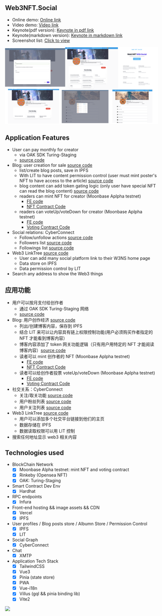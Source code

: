 ## Web3NFT.Social

* Online demo: [Online link](https://moonbasealpha.web3nft.social/0xC6E58fb4aFFB6aB8A392b7CC23CD3feF74517F6C)
* Video demo: [Video link](#)
* Keynote(pdf version): [Keynote in pdf link](./keynote.pdf)
* Keynote(markdown version): [Keynote in markdown link](./BP.md)
* Screenshot list: [Click to view](./screenshot/)

<img src="./screenshot/full-1.png" />

## Application Features

* User can pay monthly for creator
  * via OAK SDK Turing-Staging
  * [source code](.src/components/web3/nft/btn/Subscribe.vue)
* Blog: user creation for sale [source code](./src/components/web3/nft/article/Form.vue)
  * list/create blog posts, save in IPFS
  * With LIT to have content permission control (user must mint poster's NFT to have access to the article) [source code](./src/helpers/litHelper.ts)
  * blog content can add token gating logic (only user have special NFT can read the blog content) [source code](./src/pages/web3nft.social/%5BuserWalletAddress%5D/blog/%5Bid%5D.vue)
  * readers can mint NFT for creator (Moonbase Aplpha testnet)
    * [FE code](./src/components/web3/nft/btn/MintNFT.vue)
    * [NFT Contract Code](./contracts/CTC_ERC721A.sol)
  * readers can voteUp/voteDown for creator  (Moonbase Aplpha testnet)
    * [FE code](./src/components/web3/nft/btn/VoteUpDown.vue)
    * [Voting Contract Code](./contracts/CrowdFunding.sol)
* Social relations: CyberConnect
  * Follow/unfollow actions [source code](./src/components/web3/nft/btn/Follow.vue)
  * Followers list  [source code](./src/components/web3/nft/dialog/relationshipList.vue)
  * Followings list [source code](./src/components/web3/nft/dialog/relationshipList.vue)
* Web3 LinkTree  [source code](./src/pages/web3nft.social/settings/Web3Home.vue)
  * User can add many social platform link to their W3NS home page
  * Data store on IPFS
  * Data permission control by LIT
* Search any address to show the Web3 things

## 应用功能

* 用户可以按月支付给创作者
  * 通过 OAK SDK Turing-Staging 网络
  * [source code](.src/components/web3/nft/btn/Subscribe.vue)
* Blog: 用户创作经济 [source code](./src/components/web3/nft/article/Form.vue)
  * 列出/创建博客内容，保存到 IPFS
  * 结合 LIT 来可以让内容具有链上权限控制功能(用户必须购买作者指定的 NFT 才能看到博客内容）
  * 博客内容添加了 token 网关功能逻辑（只有用户用特定的 NFT 才能阅读博客内容）[source code](./src/pages/web3nft.social/%5BuserWalletAddress%5D/blog/%5Bid%5D.vue)
  * 读者可以 mint 创作者的 NFT  (Moonbase Aplpha testnet)
    * [FE code](./src/components/web3/nft/btn/MintNFT.vue)
    * [NFT Contract Code](./contracts/CTC_ERC721A.sol)
  * 读者可以给创作者投票 voteUp/voteDown  (Moonbase Aplpha testnet)
    * [FE code](./src/components/web3/nft/btn/VoteUpDown.vue)
    * [Voting Contract Code](./contracts/CrowdFunding.sol)
* 社交关系：CyberConnect
  * 关注/取关功能 [source code](./src/components/web3/nft/btn/Follow.vue)
  * 用户粉丝列表 [source code](./src/components/web3/nft/dialog/relationshipList.vue)
  * 用户关注列表 [source code](./src/components/web3/nft/dialog/relationshipList.vue)
* Web3 LinkTree [source code](./src/pages/web3nft.social/settings/Web3Home.vue)
  * 用户可以添加多个社交平台链接到他们的主页
  * 数据存储在 IPFS
  * 数据读取权限可以用 LIT 控制
* 搜索任何地址显示 web3 相关内容

## Technologies used

* BlockChain Network
  * [x] Moonbase Alpha testnet: mint NFT and voting contract
  * [x] Rinkeby (Opensea NFT)
  * [x] OAK: Turing-Staging
* Smart Contract Dev Env
  * [x] Hardhat
* RPC endpoints
  * [x] Infura
* Front-end hosting && image assets && CDN
  * [x] Vercel
  * [x] IPFS
* User profiles / Blog posts store / Albumn Store / Permission Control
  * [x] IPFS
  * [x] LIT
* Social Graph
  * [x] CyberConnect
* Chat
  * [x] XMTP
* Application Tech Stack
  * [x] TailwindCSS
  * [x] Vue3
  * [x] Pinia (state store)
  * [x] PWA
  * [x] Vue-i18n
  * [x] Villus (gql && pinia binding lib)
  * [x] Vite2
  
<img src="./screenshot/full-2.png" />
